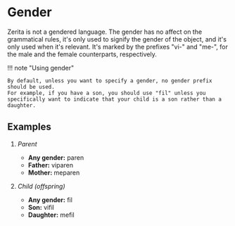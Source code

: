 # Gender

Zerita is not a gendered language.
The gender has no affect on the grammatical rules, it's only used to signify the gender of the object, and it's only used when it's relevant.
It's marked by the prefixes "vi-" and "me-", for the male and the female counterparts, respectively.

!!! note "Using gender"

    By default, unless you want to specify a gender, no gender prefix should be used.
    For example, if you have a son, you should use "fil" unless you specifically want to indicate that your child is a son rather than a daughter.

## Examples

1.  _Parent_

    - **Any gender:** paren
    - **Father:** viparen
    - **Mother:** meparen

1.  _Child (offspring)_

    - **Any gender:** fil
    - **Son:** vifil
    - **Daughter:** mefil
